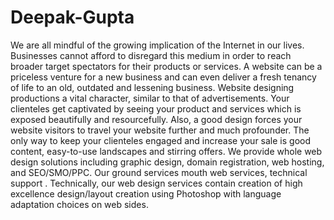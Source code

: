 Deepak-Gupta
============

  We are all mindful of the growing implication of the Internet in our lives. Businesses cannot afford to disregard this medium in order to reach broader target spectators for their products or services. A website can be a priceless venture for a new business and can even deliver a fresh tenancy of life to an old, outdated and lessening business.  Website designing productions a vital character, similar to that of advertisements. Your clienteles get captivated by seeing your product and services which is exposed beautifully and resourcefully. Also, a good design forces your website visitors to travel your website further and much profounder. The only way to keep your clienteles engaged and increase your sale is good content, easy-to-use landscapes and stirring offers.  We provide whole web design solutions including graphic design, domain registration, web hosting, and SEO/SMO/PPC. Our ground services mouth web services, technical support . Technically, our web design services contain creation of high excellence design/layout creation using Photoshop with language adaptation choices on web sides.
